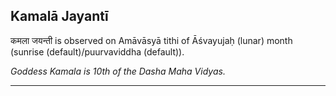 ## Kamalā Jayantī
कमला जयन्ती is observed on Amāvāsyā tithi of Āśvayujaḥ (lunar) month (sunrise (default)/puurvaviddha (default)).

_Goddess Kamala is 10th of the Dasha Maha Vidyas._

---
